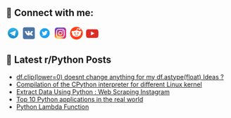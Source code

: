 ## 🔎 Connect with me:
[<img src="https://github.com/bullbesh/bullbesh/blob/main/images/Telegram.png" width="32" height="32" />](https://t.me/bullbesh)
[<img src="https://github.com/bullbesh/bullbesh/blob/main/images/VK.png" width="32" height="32" />](https://vk.com/bullbesh)
[<img src="https://github.com/bullbesh/bullbesh/blob/main/images/Twitter.png" width="32" height="32" />](https://twitter.com/bullbesh1)
[<img src="https://github.com/bullbesh/bullbesh/blob/main/images/Instagram.png" width="32" height="32" />](https://www.instagram.com/bullbesh)
[<img src="https://github.com/bullbesh/bullbesh/blob/main/images/Reddit.png" width="32" height="32" />](https://www.reddit.com/user/bullbesh)
[<img src="https://github.com/bullbesh/bullbesh/blob/main/images/YouTube.png" width="32" height="32" />](https://www.youtube.com/channel/UCtfjRs6uzgq5mfm8S06WTcg)

## 📕 Latest r/Python Posts
<!-- BLOG-POST-LIST:START -->
- [df.clip&lpar;lower=0&rpar; doesnt change anything for my df.astype&lpar;float&rpar; Ideas ?](https://www.reddit.com/r/Python/comments/yvu8ci/dfcliplower0_doesnt_change_anything_for_my/)
- [Compilation of the CPython interpreter for different Linux kernel](https://www.reddit.com/r/Python/comments/yvtjbu/compilation_of_the_cpython_interpreter_for/)
- [Extract Data Using Python : Web Scraping Instagram](https://www.reddit.com/r/Python/comments/yvt2jt/extract_data_using_python_web_scraping_instagram/)
- [Top 10 Python applications in the real world](https://www.reddit.com/r/Python/comments/yvsvgd/top_10_python_applications_in_the_real_world/)
- [Python Lambda Function](https://www.reddit.com/r/Python/comments/yvshr1/python_lambda_function/)
<!-- BLOG-POST-LIST:END -->
